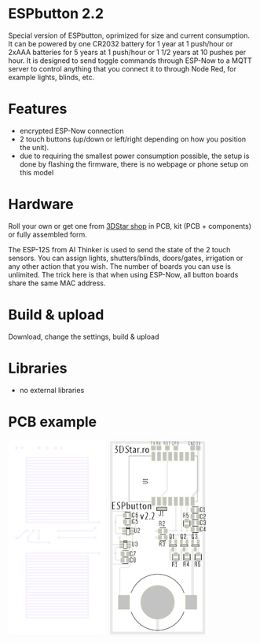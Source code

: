 # ESPbutton 2.2
Special version of ESPbutton, oprimized for size and current consumption.
It can be powered by one CR2032 battery for 1 year at 1 push/hour or 2xAAA batteries for 5 years at 1 push/hour or 1 1/2 years at 10 pushes per hour.
It is designed to send toggle commands through ESP-Now to a MQTT server to control anything that you connect it to through Node Red, for example lights, blinds, etc.

# Features
- encrypted ESP-Now connection
- 2 touch buttons (up/down or left/right depending on how you position the unit).
- due to requiring the smallest power consumption possible, the setup is done by flashing the firmware, there is no webpage or phone setup on this model


# Hardware
Roll your own or get one from <a href="https://3dstar.ro/proiecte/espbutton">3DStar shop</a> in PCB, kit (PCB + components) or fully assembled form.

The ESP-12S from AI Thinker is used to send the state of the 2 touch sensors. You can assign lights, shutters/blinds, doors/gates, irrigation or any other action that you wish.
The number of boards you can use is unlimited. The trick here is that when using ESP-Now, all button boards share the same MAC address.

# Build & upload
Download, change the settings, build & upload

# Libraries
- no external libraries

# PCB example
<img src="https://github.com/cctweaker/espbutton-2.2/blob/master/Hardware/ESPbutton v2.2 top example.jpg?raw=true">
<img src="https://github.com/cctweaker/espbutton-2.2/blob/master/Hardware/ESPbutton v2.2 bottom example.jpg?raw=true">